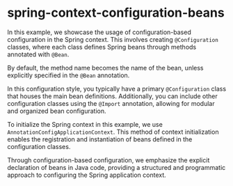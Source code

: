 # spring-context-configuration-beans

In this example, we showcase the usage of configuration-based configuration in the Spring context. This involves
creating `@Configuration` classes, where each class defines Spring beans through methods annotated with `@Bean`.

By default, the method name becomes the name of the bean, unless explicitly specified in the `@Bean` annotation.

In this configuration style, you typically have a primary `@Configuration` class that houses the main bean definitions.
Additionally, you can include other configuration classes using the `@Import` annotation, allowing for modular and
organized bean configuration.

To initialize the Spring context in this example, we use `AnnotationConfigApplicationContext`. This method of context
initialization enables the registration and instantiation of beans defined in the configuration classes.

Through configuration-based configuration, we emphasize the explicit declaration of beans in Java code, providing a
structured and programmatic approach to configuring the Spring application context.
